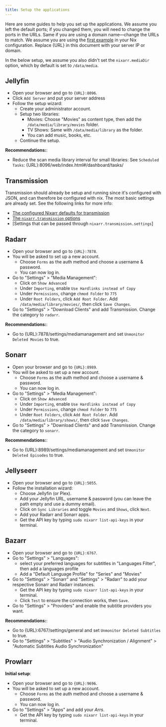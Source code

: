 ```yaml
---
title: Setup the applications
---
```


Here are some guides to help you set up the applications. We assume you left the
default ports; if you changed them, you will need to change the ports in the
URLs. Same if you are using a domain name—change the URLs to match. We assume
you are using the [first example](/wiki/examples/example-1) in your Nix
configuration. Replace {URL} in this document with your server IP or domain.

In the below setup, we assume you also didn't set the `nixarr.mediaDir`
option, which by default is set to `/data/media`.

## Jellyfin

- Open your browser and go to `{URL}:8096`.
- Click `Add Server` and put your server address
- Follow the setup wizard:
  - Create your administrator account.
  - Setup two libraries:
    - Movies: Choose "Movies" as content type, then add the
      `/data/media/library/movies` folder.
    - TV Shows: Same with `/data/media/library` as the folder.
    - You can add music, books, etc.
  - Continue the setup.

**Recommendations:**:

- Reduce the scan media library interval for small libraries: See
  `Scheduled Tasks`: {URL}:8096/web/index.html#/dashboard/tasks/

## Transmission

Transmission should already be setup and running since it's configured
with JSON, and can therefore be configured with nix. The most basic settings are already set. See the following links for more info:

- [The configured Nixarr defaults for transmission](https://github.com/rasmus-kirk/nixarr/blob/28d1be070deb1a064c1967889c11c8921752fa09/nixarr/transmission/default.nix#L355)
- [The `nixarr.transmission` options](https://nixarr.com/nixos-options/#nixarr.transmission.enable)
- [Settings that can be passed through `nixarr.transmission.settings`]

## Radarr

- Open your browser and go to `{URL}:7878`.
- You will be asked to set up a new account.
  - Choose `Forms` as the auth method and choose a username & password.
  - You can now log in.
- Go to "Settings" > "Media Management":
  - Click on `Show Advanced`
  - Under `Importing`, enable `Use Hardlinks instead of Copy`
  - Under `Permissions`, change `chmod Folder` to `775`
  - Under `Root Folders`, click `Add Root Folder`. Add
  `/data/media/library/movies/`, then click `Save Changes`.
- Go to "Settings" > "Download Clients" and add Transmission. Change the
  category to `radarr`.

**Recommendations:**:

- Go to {URL}:7878/settings/mediamanagement and set `Unmonitor Deleted Movies`
  to true.

## Sonarr

- Open your browser and go to `{URL}:8989`.
- You will be asked to set up a new account.
  - Choose `Forms` as the auth method and choose a username & password.
  - You can now log in.
- Go to "Settings" > "Media Management":
  - Click on `Show Advanced`
  - Under `Importing`, enable `Use Hardlinks instead of Copy`
  - Under `Permissions`, change `chmod Folder` to `775`
  - Under `Root Folders`, click `Add Root Folder`. Add
  `/data/media/library/shows/`, then click `Save Changes`.
- Go to "Settings" > "Download Clients" and add Transmission. Change the
  category to `sonarr`.

**Recommendations:**:

- Go to {URL}:8989/settings/mediamanagement and set `Unmonitor Deleted Episodes`
  to true.

## Jellyseerr

- Open your browser and go to `{URL}:5055`.
- Follow the installation wizard:
  - Choose Jellyfin (or Plex).
  - Add your Jellyfin URL, username & password (you can leave the path
    empty and use a dummy email).
  - Click on `Sync Libraries` and toggle `Movies` and `Shows`, click `Next`.
  - Add your Radarr and Sonarr apps.
  - Get the API key by typing `sudo nixarr list-api-keys` in your terminal.

## Bazarr

- Open your browser and go to `{URL}:6767`.
- Go to "Settings" > "Languages":
  - select your preferred languages for subtitles in "Languages Filter", then
    add a languages profile
  - Add a "Default Language Profile" for "Series" and "Movies"
- Go to "Settings" > "Sonarr" and "Settings" > "Radarr" to add your respective
  Sonarr and Radarr instances.
  - Get the API key by typing `sudo nixarr list-api-keys` in your terminal.
  - Click `Test` to ensure the connection works, then `Save`.
- Go to "Settings" > "Providers" and enable the subtitle providers you want.

**Recommendations:**:

- Go to {URL}:6767/settings/general and set `Unmonitor Deleted Subtitles` to
  true.
- Go to "Settings" > "Subtitles" > "Audio Synchronization / Alignment" > "Automatic
  Subtitles Audio Synchronization"

## Prowlarr

**Initial setup**:

- Open your browser and go to `{URL}:9696`.
- You will be asked to set up a new account.
  - Choose `Forms` as the auth method and choose a username & password.
  - You can now log in.
- Go to "Settings" > "Apps" and add your _Arrs_.
  - Get the API key by typing `sudo nixarr list-api-keys` in your terminal.
